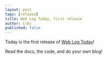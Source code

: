 ```yaml
---
layout: post
tags: [release]
title: Web Log Today, first release
author: CrEv
published: false
---
```


Today is the first release of [Web Log Today][wlt]!

Read the docs, the code, and do your own blog!

[wlt]: https://github.com/CrEv/wlt